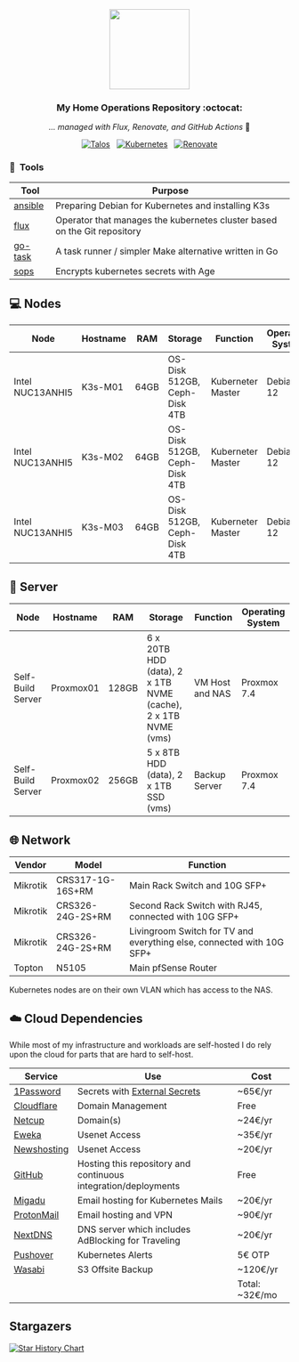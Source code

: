 <div align="center">

<img src="https://raw.githubusercontent.com/onedr0p/home-ops/main/docs/src/assets/logo.png" align="center" width="144px" height="144px"/>

### My Home Operations Repository :octocat:

_... managed with Flux, Renovate, and GitHub Actions_ 🤖

</div>

<div align="center">

[![Talos](https://img.shields.io/endpoint?url=https%3A%2F%2Fkromgo.devbu.io%2Fquery%3Fformat%3Dendpoint%26metric%3Dtalos_version&style=for-the-badge&logo=talos&logoColor=white&color=blue&label=%20)](https://www.talos.dev/)&nbsp;&nbsp;
[![Kubernetes](https://img.shields.io/badge/dynamic/yaml?url=https%3A%2F%2Fraw.githubusercontent.com%2Fdrag0n141%2Fhome-ops%2Fmaster%2Fkubernetes%2Fmain%2Fapps%2Fsystem%2Fsystem-upgrade-controller%2Fks.yaml&query=TALOS_VERSION&style=for-the-badge&logo=kubernetes&logoColor=white&label=%20)](https://www.talos.dev/)&nbsp;&nbsp;
[![Renovate](https://img.shields.io/github/actions/workflow/status/drag0n141/home-ops/renovate.yaml?branch=master&label=&logo=renovatebot&style=for-the-badge&color=blue)](https://github.com/drag0n141/home-ops/actions/workflows/renovate.yaml)

</div>


### :wrench:&nbsp; Tools

| Tool                                                               | Purpose                                                                  |
|--------------------------------------------------------------------|--------------------------------------------------------------------------|
| [ansible](https://www.ansible.com)                                 | Preparing Debian for Kubernetes and installing K3s                       |
| [flux](https://toolkit.fluxcd.io/)                                 | Operator that manages the kubernetes cluster based on the Git repository |
| [go-task](https://github.com/go-task/task)                         | A task runner / simpler Make alternative written in Go                   |
| [sops](https://github.com/mozilla/sops)                            | Encrypts kubernetes secrets with Age                                     |


## 💻 Nodes
| Node             | Hostname | RAM  | Storage                      | Function          | Operating System |
|------------------|----------|------|------------------------------|-------------------|------------------|
| Intel NUC13ANHI5 | K3s-M01  | 64GB | OS-Disk 512GB, Ceph-Disk 4TB | Kuberneter Master | Debian 12        |
| Intel NUC13ANHI5 | K3s-M02  | 64GB | OS-Disk 512GB, Ceph-Disk 4TB | Kuberneter Master | Debian 12        |
| Intel NUC13ANHI5 | K3s-M03  | 64GB | OS-Disk 512GB, Ceph-Disk 4TB | Kuberneter Master | Debian 12        |

## 💽 Server
| Node              | Hostname  | RAM   | Storage                                                       | Function        | Operating System |
|-------------------|-----------|-------|---------------------------------------------------------------|-----------------|------------------|
| Self-Build Server | Proxmox01 | 128GB | 6 x 20TB HDD (data), 2 x 1TB NVME (cache), 2 x 1TB NVME (vms) | VM Host and NAS | Proxmox 7.4      |
| Self-Build Server | Proxmox02 | 256GB | 5 x 8TB HDD (data), 2 x 1TB SSD (vms)                         | Backup Server   | Proxmox 7.4      |

## 🌐 Network

| Vendor   | Model                        | Function                                                              |
|----------|------------------------------|-----------------------------------------------------------------------|
| Mikrotik | CRS317-1G-16S+RM             | Main Rack Switch and 10G SFP+                                        |
| Mikrotik | CRS326-24G-2S+RM             | Second Rack Switch with RJ45, connected with 10G SFP+                 |
| Mikrotik | CRS326-24G-2S+RM             | Livingroom Switch for TV and everything else, connected with 10G SFP+ |
| Topton   | N5105                        | Main pfSense Router                                                   |

Kubernetes nodes are on their own VLAN which has access to the NAS.

## ☁️ Cloud Dependencies

While most of my infrastructure and workloads are self-hosted I do rely upon the cloud for parts that are hard to self-host.

| Service                                      | Use                                                                | Cost           |
|----------------------------------------------|--------------------------------------------------------------------|----------------|
| [1Password](https://1password.com/)          | Secrets with [External Secrets](https://external-secrets.io/)      | ~65€/yr        |
| [Cloudflare](https://www.cloudflare.com/)    | Domain Management                                                  | Free           |
| [Netcup](https://netcup.eu/)                 | Domain(s)                                                          | ~24€/yr        |
| [Eweka](https://www.eweka.nl/)               | Usenet Access                                                      | ~35€/yr        |
| [Newshosting](https://www.newshosting.com/)  | Usenet Access                                                      | ~20€/yr        |
| [GitHub](https://github.com/)                | Hosting this repository and continuous integration/deployments     | Free           |
| [Migadu](https://migadu.com/)                | Email hosting for Kubernetes Mails                                 | ~20€/yr        |
| [ProtonMail](https://proton.me/)             | Email hosting and VPN                                              | ~90€/yr        |
| [NextDNS](https://nextdns.io/)               | DNS server which includes AdBlocking for Traveling                 | ~20€/yr        |
| [Pushover](https://pushover.net/)            | Kubernetes Alerts                                                  | 5€ OTP         |
| [Wasabi](https://wasabi.com/)                | S3 Offsite Backup                                                  | ~120€/yr       |                                                  
|                                              |                                                                    | Total: ~32€/mo |

## Stargazers

[![Star History Chart](https://api.star-history.com/svg?repos=drag0n141/home-ops&type=Date)](https://star-history.com/#drag0n141/home-ops&Date)
